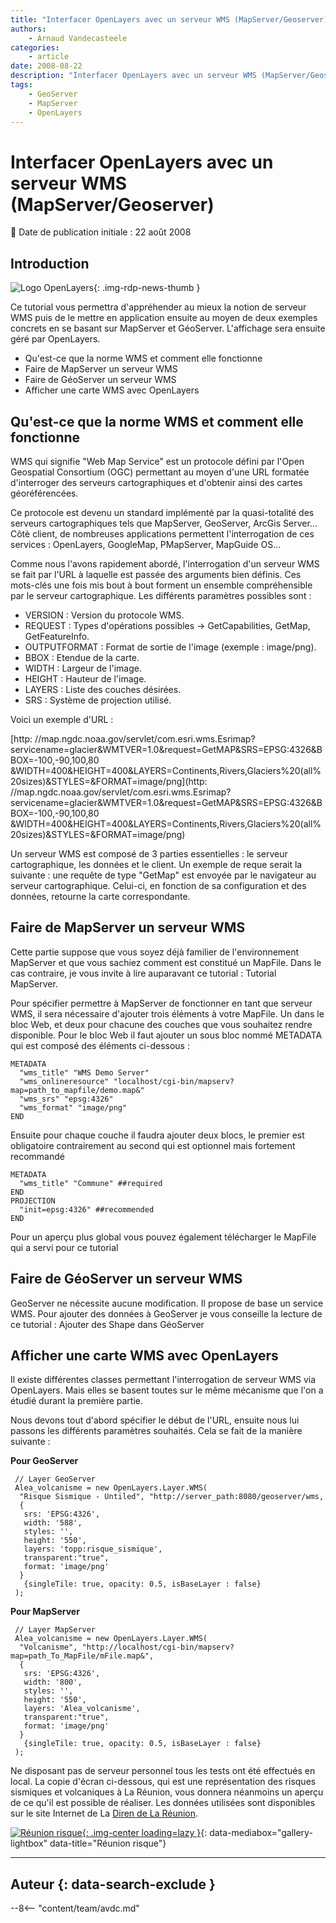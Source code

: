 ```yaml
---
title: "Interfacer OpenLayers avec un serveur WMS (MapServer/Geoserver)"
authors:
    - Arnaud Vandecasteele
categories:
    - article
date: 2008-08-22
description: "Interfacer OpenLayers avec un serveur WMS (MapServer/Geoserver)"
tags:
    - GeoServer
    - MapServer
    - OpenLayers
---
```


# Interfacer OpenLayers avec un serveur WMS (MapServer/Geoserver)

:calendar: Date de publication initiale : 22 août 2008

## Introduction

![Logo OpenLayers](https://cdn.geotribu.fr/img/logos-icones/logiciels_librairies/openlayers.png){: .img-rdp-news-thumb }

Ce tutorial vous permettra d'appréhender au mieux la notion de serveur WMS puis de le mettre en application ensuite au moyen de deux exemples concrets en se basant sur MapServer et GéoServer. L'affichage sera ensuite géré par OpenLayers.

- Qu'est-ce que la norme WMS et comment elle fonctionne
- Faire de MapServer un serveur WMS
- Faire de GéoServer un serveur WMS
- Afficher une carte WMS avec OpenLayers

## Qu'est-ce que la norme WMS et comment elle fonctionne

WMS qui signifie "Web Map Service" est un protocole défini par l'Open Geospatial Consortium (OGC) permettant au moyen d'une URL formatée d'interroger des serveurs cartographiques et d'obtenir ainsi des cartes géoréférencées.

Ce protocole est devenu un standard implémenté par la quasi-totalité des serveurs cartographiques tels que MapServer, GeoServer, ArcGis Server... Côtè client, de nombreuses applications permettent l'interrogation de ces services : OpenLayers, GoogleMap, PMapServer, MapGuide OS...

Comme nous l'avons rapidement abordé, l'interrogation d'un serveur WMS se fait par l'URL à laquelle est passée des arguments bien définis. Ces mots-clés une fois mis bout à bout forment un ensemble compréhensible par le serveur cartographique. Les différents paramètres possibles sont :

* VERSION : Version du protocole WMS.
* REQUEST : Types d'opérations possibles -> GetCapabilities, GetMap, GetFeatureInfo.
* OUTPUTFORMAT : Format de sortie de l'image (exemple : image/png).
* BBOX : Etendue de la carte.
* WIDTH : Largeur de l'image.
* HEIGHT : Hauteur de l'image.
* LAYERS : Liste des couches désirées.
* SRS : Système de projection utilisé.

Voici un exemple d'URL :

[http: //map.ngdc.noaa.gov/servlet/com.esri.wms.Esrimap?servicename=glacier&WMTVER=1.0&request=GetMAP&SRS=EPSG:4326&BBOX=-100,-90,100,80
&WIDTH=400&HEIGHT=400&LAYERS=Continents,Rivers,Glaciers%20(all%20sizes)&STYLES=&FORMAT=image/png](http: //map.ngdc.noaa.gov/servlet/com.esri.wms.Esrimap?servicename=glacier&WMTVER=1.0&request=GetMAP&SRS=EPSG:4326&BBOX=-100,-90,100,80
&WIDTH=400&HEIGHT=400&LAYERS=Continents,Rivers,Glaciers%20(all%20sizes)&STYLES=&FORMAT=image/png)

Un serveur WMS est composé de 3 parties essentielles : le serveur cartographique, les données et le client. Un exemple de reque serait la suivante : une requête de type "GetMap" est envoyée par le navigateur au serveur cartographique. Celui-ci, en fonction de sa configuration et des données, retourne la carte correspondante.

## Faire de MapServer un serveur WMS

Cette partie suppose que vous soyez déjà familier de l'environnement MapServer et que vous sachiez comment est constitué un MapFile. Dans le cas contraire, je vous invite à lire auparavant ce tutorial : Tutorial MapServer.

Pour spécifier permettre à MapServer de fonctionner en tant que serveur WMS, il sera nécessaire d'ajouter trois éléments à votre MapFile. Un dans le bloc Web, et deux pour chacune des couches que vous souhaitez rendre disponible. Pour le bloc Web il faut ajouter un sous bloc nommé METADATA qui est composé des éléments ci-dessous :

```
METADATA
  "wms_title" "WMS Demo Server"
  "wms_onlineresource" "localhost/cgi-bin/mapserv?map=path_to_mapfile/demo.map&"
  "wms_srs" "epsg:4326"
  "wms_format" "image/png"
END
```

Ensuite pour chaque couche il faudra ajouter deux blocs, le premier est obligatoire contrairement au second qui est optionnel mais fortement recommandé

```
METADATA
  "wms_title" "Commune" ##required
END
PROJECTION
  "init=epsg:4326" ##recommended
END
```

Pour un aperçu plus global vous pouvez également télécharger le MapFile qui a servi pour ce tutorial

## Faire de GéoServer un serveur WMS

GeoServer ne nécessite aucune modification. Il propose de base un service WMS. Pour ajouter des données à GeoServer je vous conseille la lecture de ce tutorial : Ajouter des Shape dans GéoServer

## Afficher une carte WMS avec OpenLayers

Il existe différentes classes permettant l'interrogation de serveur WMS via OpenLayers. Mais elles se basent toutes sur le même mécanisme que l'on a étudié durant la première partie.

Nous devons tout d'abord spécifier le début de l'URL, ensuite nous lui passons les différents paramètres souhaités. Cela se fait de la manière suivante :

**Pour GeoServer**

```
 // Layer GeoServer
 Alea_volcanisme = new OpenLayers.Layer.WMS(
  "Risque Sismique - Untiled", "http://server_path:8080/geoserver/wms,
  {
   srs: 'EPSG:4326',
   width: '588',
   styles: '',
   height: '550',
   layers: 'topp:risque_sismique',
   transparent:"true",
   format: 'image/png'
  }
   {singleTile: true, opacity: 0.5, isBaseLayer : false}
 );
```

**Pour MapServer**

```
 // Layer MapServer
 Alea_volcanisme = new OpenLayers.Layer.WMS(
  "Volcanisme", "http://localhost/cgi-bin/mapserv?map=path_To_MapFile/mFile.map&",
  {
   srs: 'EPSG:4326',
   width: '800',
   styles: '',
   height: '550',
   layers: 'Alea_volcanisme',
   transparent:"true",
   format: 'image/png'
  }
   {singleTile: true, opacity: 0.5, isBaseLayer : false}
 );
```

Ne disposant pas de serveur personnel tous les tests ont été effectués en local. La copie d'écran ci-dessous, qui est une représentation des risques sismiques et volcaniques à La Réunion, vous donnera néanmoins un aperçu de ce qu'il est possible de réaliser. Les données utilisées sont disponibles sur le site Internet de La [Diren de La Réunion](http://www.reunion.ecologie.gouv.fr/).

[![Réunion risque](http://geotribu.net/img_site/tutoriaux/wms/reunion_risque.jpg "Réunion risque"){: .img-center loading=lazy }](http://geotribu.net/img_site/tutoriaux/wms/reunion_risque.jpg "Réunion risque"){: data-mediabox="gallery-lightbox" data-title="Réunion risque"}

----

## Auteur {: data-search-exclude }

--8<-- "content/team/avdc.md"
